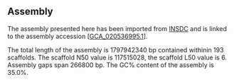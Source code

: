 **Assembly**
--------

The assembly presented here has been imported from [INSDC](http://www.insdc.org) and is linked to the assembly accession [[GCA\_020536995.1](http://www.ebi.ac.uk/ena/data/view/GCA_020536995.1)].

The total length of the assembly is 1797942340 bp contained withinin 193 scaffolds.
The scaffold N50 value is 117515028, the scaffold L50 value is 6.
Assembly gaps span 266800 bp. The GC% content of the assembly is 35.0%.
